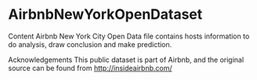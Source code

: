 # AirbnbNewYorkOpenDataset
Content Airbnb New York City Open Data file contains hosts information to do analysis, draw conclusion and make prediction.  

Acknowledgements This public dataset is part of Airbnb, and the original source can be found from http://insideairbnb.com/
